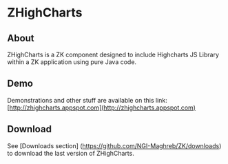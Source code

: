 # ZHighCharts

## About

ZHighCharts is a ZK component designed to include Highcharts JS Library within a ZK application using pure Java code.

## Demo

Demonstrations and other stuff are available on this link: [http://zhighcharts.appspot.com](http://zhighcharts.appspot.com)

## Download

See [Downloads section] (https://github.com/NGI-Maghreb/ZK/downloads) to download the last version of ZHighCharts.